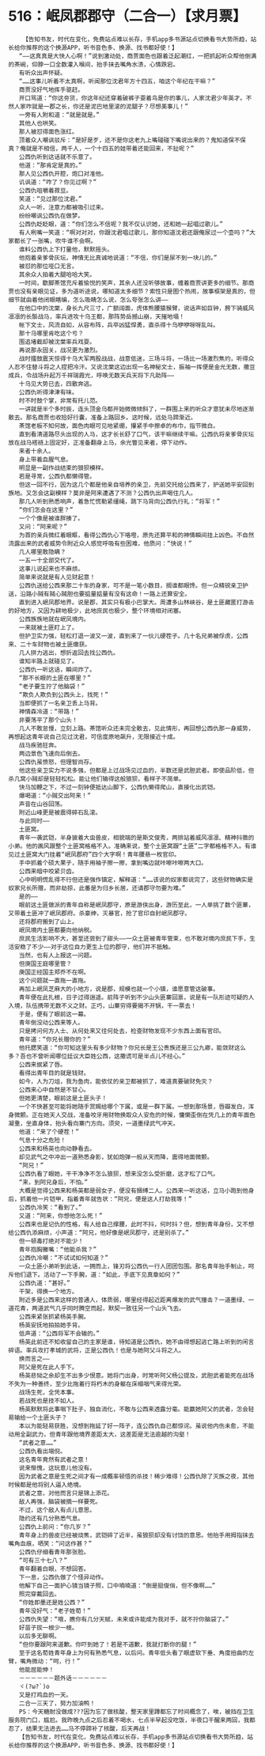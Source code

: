 # 516：岷凤郡郡守（二合一）【求月票】
        【告知书友，时代在变化，免费站点难以长存，手机app多书源站点切换看书大势所趋，站长给你推荐的这个换源APP，听书音色多、换源、找书都好使！】
       “——这真真是大快人心啊！”说到激动处，商贾面色也跟着泛起潮红，一把抓起听众帮他倒满的茶碗，仰脖一口全数灌入喉间，抬手抹去嘴角水渍，心情跌宕。
       有听众出声怀疑。
       “……这事儿听着不太真啊，听闻那位沈君年方十四五，咱这个年纪在干嘛？”
       商贾没好气地挥手驱赶。
       开口骂道：“你这夯货，你这年纪还穿着破裤子耍着鸟是你的事儿，人家沈君少年英才。不然人家咋就是一郡之长，你还是泥巴地里滚的泥腿子？尽想美事儿！”
       一旁有人附和道：“就是就是。”
       其他人也哄笑。
       那人被怼得面色涨红。
       顶着众人嘲讽驳斥：“是好是歹，还不是你这老九上嘴碰碰下嘴说出来的？鬼知道保不保真？俺就是不相信，两千人，一个十四五的娃带着还能回来，不扯呢？”
       公西仇听到这话就不乐意了。
       他道：“那肯定是真的。”
       那人见公西仇开腔，炮口对准他。
       讥讽道：“咋了？你见过啊？”
       公西仇咀嚼着菽豆。
       笑道：“见过那位沈君。”
       众人一听，注意力都被吸引过来。
       纷纷嘲讽公西仇在做梦。
       公西仇眨眨眼，道：“你们怎么不信呢？我不仅认识她，还和她一起唱过歌儿。”
       有人咧嘴一笑道：“啊对对对，你跟沈君唱过歌儿，那你知道沈君还跟俺尿过一个壶吗？”大家都长了一张嘴，吹牛谁不会啊。
       谁料公西仇上下打量他，默默摇头。
       他抱着亲爹骨灰坛，神情无比真诚地说道：“不信，你们是尿不到一块儿的。”
       被怼的那位哑口无言。
       其余众人拍着大腿哈哈大笑。
       一时间，歇脚茶馆充斥着愉悦的笑声，其余人还没听够故事，缠着商贾讲更多的细节。那商贾也没有亲眼见证，多为道听途说，哪知道太多细节？索性只是图个热闹，故事框架是真的，但细节就由着他闭眼瞎编，怎么吸睛怎么说，怎么夸张怎么讲——
       在他口中的沈棠，身长九尺三寸，广额阔面，虎体熊腰猿猴臂，说话声如巨钟，胯下骑威风凛凛的长鬃战马，率兵进攻十乌王都，那阵势岳撼山崩，天摧地塌！
       帐下文士，风流自如，从容布阵，兵卒凶猛悍勇，直杀得十乌咿咿呀呀乱叫。
       那十乌哪里肯吃这个亏？
       围追堵截却被沈棠率兵戏耍。
       再说那永固关，战况更为激烈。
       战时擂鼓震天惊得十乌大军两股战战，战意低迷，三场斗将，一场比一场激烈焦灼，听得众人忍不住替斗将之人捏把冷汗。又说沈棠这边出现一名神秘文士，振袖一挥便是金光无数，撒豆成兵，令战场升起万千祥瑞霞光，呼唤无数天兵天将下凡助阵——
       十乌见大势已去，四散奔逃。
       公西仇听得津津有味。
       时不时鼓个掌，非常有托儿范。
       一讲就是半个多时辰，连头顶金乌都开始微微倾斜了，一群围上来的听众才意犹未尽地逐渐散去。那名商贾也收拾好行囊，准备上路回乡。这时候，远处马蹄渐近。
       茶馆老板不知何故，面色肉眼可见地紧绷，攥紧手中擦卓的布巾，指节微白。
       直到看清道路尽头出现的人马，这才长长舒了口气，该干嘛继续干嘛。公西仇将亲爹骨灰坛放在战马褡裢上固定好，正准备翻身上马，余光瞥见来者，停下动作。
       来者十余人。
       身上带着血腥气息。
       明显是一副作战结束的狼狈模样。
       若是寻常，公西仇都懒得管。
       但这一回不行，因为这几个都是他亲自培养的亲卫，先前交托给公西来了，护送她平安回到族地。又怎会这副模样？莫非是阿来遭遇了不测？公西仇出声喝住几人。
       那几人听到熟悉响声，着急忙慌勒紧缰绳，跳下马背向公西仇行礼：“将军！”
       “你们怎会在这里？”
       一个个像是被谁胖揍了。
       又问：“阿来呢？”
       为首的亲兵微红着眼眶，看得公西仇心下咯噔，原先还算平和的神情瞬间挂上凶色。不自然流露出来的武者威势令附近众人感觉呼吸有些困难，他质问：“快说！”
       几人哪里敢隐瞒？
       一五一十全部交代了。
       这事儿说起来也不麻烦。
       简单来说就是有人见财起意！
       公西仇送给公西来那二十车的身家，可不是一笔小数目，搁谁都眼馋。但一众精锐亲卫护送，沿路小贼有贼心贼胆也要掂量掂量有没有这命！一路上还算安全。
       直到进入岷凤郡地界。说是郡，其实只有极小巴掌大。周遭多山林峡谷，是土匪藏匿打游击的好地方，又因为耕地极少，此地庶民也极少，整个环境相对闭塞。
       公西族族地就在岷凤境内。
       一来就被土匪盯上了。
       但护卫实力强，轻松打退一波又一波，直到来了一伙儿硬茬子。几十名兄弟被俘虏，公西来、二十车财物也被土匪缴获。
       几人拼力逃出，想折返回去找公西仇。
       谁知半路上就碰见了。
       公西仇一听这话，瞬间炸了。
       “那不长眼的土匪在哪里？”
       “老子要生拧了他脑袋！”
       “欺负人欺负到公西头上，找死！”
       当即便抓了一名亲卫丢上马背。
       神情森冷道：“带路！”
       非要荡平了那个山头！
       几人不敢怠慢，立刻上路。茶馆听众还未完全散去，见此情形，再回想公西仇那一身威势，再想起这青年说自己见过沈君，可信度原地飙升，无限接近十成。
       战马疾驰狂奔。
       两边景色飞速向后倒去。
       公西仇虽愤怒，但理智尚存。
       他这些亲卫实力不说多强，但都是上过战场见过血的，半数还是武胆武者。即使品阶低，但杀几窝小贼却是轻轻松松。能让他们输得这般狼狈，看样子不简单。
       快马加鞭之下，不过一刻钟便抵达山脚下，公西仇懒得爬山，直接化出武铠。
       爆喝道：“小贼交出阿来！”
       声音在山谷回荡。
       附近山峰更是被震得碎石乱滚。
       与此同时——
       土匪窝。
       青年一袭武铠，半身披着大虫兽皮，相貌端的是斯文俊秀，两排站着威风凛凛、精神抖擞的小弟。他的画风跟整个土匪窝格格不入。准确来说，整个土匪窝跟“土匪”二字都格格不入。有谁见过土匪窝大门挂着“岷凤郡府”四个大字啊！青年腰悬一枚官印。
       手中抓着个硕大果子，随手用袖子擦一擦，拿到嘴边就咔嚓咔嚓两大口。
       公西来暗中咬紧贝齿。
       心中明明慌乱得不行但还是强作镇定，解释道：“……该说的奴家都说完了，这些财物确实是奴家兄长所赠，而非劫掠，此番是为归乡长居，还请郡守勿要为难。”
       是的——
       眼前这土匪做派的青年自称是岷凤郡守，原是游侠出身，游历至此，一人单挑了数个匪寨，又带着土匪冲了岷凤郡府。杀豪绅，灭暴官，抢了官印自封岷凤郡守。
       还将郡府搬到了山上。
       岷凤境内土匪都要向他纳税。
       庶民生活影响不大，甚至还尝到了甜头——一众土匪被青年管束，也不敢对境内庶民下手，生活安稳了不少——对于这位自力更生上位的郡守，他们并不抵触。
       当然，也有人上报这一问题。
       但庚国王庭哪里管？
       庚国正经国主郑乔不在啊。
       这个问题就一直拖一直拖。
       再加上岷凤芝麻大的小地方，说是郡，规模也就一个小镇，谁愿意管这破事。
       青年便在此扎根，日子过得逍遥。前阵子听到不少山头匪寨回禀，说是有一队形迹可疑的人入境，队伍携带无数不义之财。正巧，山寨穷得要揭不开锅，干一票去！
       于是，便有了眼前这一幕。
       青年倒没动公西来等人。
       只是拷问何方人士、从何处来又往何处去，检查财物发现不少东西上面有官印。
       青年道：“你兄长赠你的？”
       他托腮笑道：“你可知这里头有多少财物？你兄长是王公贵族还是三公九卿，能敛财这么多？吾也不曾听闻哪位廷议大臣姓公西，这撒谎可是半点儿不经心。”
       公西来抿紧了唇。
       看得出青年目的就是钱财。
       如今，人为刀俎，我为鱼肉，能依仗的亲卫都被抓了，难道真要破财免灾？
       公西来心中自然是不甘心。
       但她更清楚，眼前这是土匪头子！
       一个不快甚至可能将她随手赏赐给哪个下属，或是一群下属。一想到那场景，唇瓣发白，浑身微颤。正在她天人交战，准备咬牙用财物换取众人安危的时候，慵懒歪倒在凭几上的青年面色凝重，坐直身体，抬头看向寨门方向。须臾，一道墨绿武气冲天。
       他道：“来了个硬茬！”
       气息十分之危险！
       公西来和杨英也向动静看去。
       却见武气之中冲出一道熟悉身影，犹如炮弹一般从天而降，震得地面微颤。
       “阿兄！”
       公西仇看了眼她，干干净净不怎么狼狈，想来没怎么受折磨，这才松了口气。
       “来，到阿兄身后，不怕。”
       大概是觉得公西来和杨英都是弱女子，便没有捆缚二人。公西来一听这话，立马小跑到他身后，抓着他一片铠甲，指着青年就告状：“阿兄，便是这人打劫我等！”
       公西仇冷笑：“看到了。”
       又道：“阿来，你想他怎么死！”
       公西来也是记仇的性格，有人给自己撑腰，此时不抖，何时抖？但，想到青年身份，又不想给公西仇添麻烦，小声道：“阿兄，他好像是岷凤郡守，还是别杀了。”
       但一顿毒打绝对不能少！
       青年抱胸撇嘴：“他能杀我？”
       公西仇冷嘲：“不试试如何知道？”
       一众土匪小弟听到此话，一拥而上，锋刃将公西仇一行人团团包围。那名青年抬手制止，呵斥他们退下。活动了一下手腕，道：“如此，手底下见真章如何？”
       公西仇道：“甚好。”
       干架，得换一个地方。
       附近多是公西来这样的普通人，体质弱，哪里经得起近距离爆发的武气撞击？一道墨绿、一道花青，两道武气几乎同时腾空而起，默契一致往另一个山头飞去。
       公西来紧张抓紧杨英手腕。
       杨英安抚地拍拍她手背。
       低声道：“公西将军不会输的。”
       杨英此前还不知收留自己的主家是谁，待知道是公西仇，她不由得想起逃亡路上听到的闲言碎语。率兵攻打孝城的武将，正是公西仇！也是与她阿父斗将之人。
       换而言之——
       阿父是死在此人手下。
       杨英悲恸之余却生不出多少恨意。她将门出身，时常听阿父杨公提及，武胆武者能死在战场不失为一种善终，至少比拖着行将朽木的身躯在床榻咽气来得光荣。
       战场生死，全凭本事。
       若战死也是技不如人。
       杨英默默将此事咽下肚子，独自消化，不敢与公西来透露分毫。能赢她阿父的武者，怎会轻易输给一个土匪头子？
       本以为能轻易获胜，没想到拖延了好一阵子，连公西仇自己都惊诧。虽说他内伤未愈，不能动用全副武力，但青年跟他境界差距太大，这差距是无法逾越的沟壑！
       “武者之意……”
       公西仇看出端倪。
       这名青年竟然有武者之意！
       说来惭愧，这玩意儿他没有。
       因为武者之意是生死之间才有一成概率顿悟的杀技！稀少难得！公西仇除了灭族之夜，其他时候都是他将别人逼入绝境。
       武者之意，对他而言只是锦上添花。
       敌人再强，脑袋被摘一样要死。
       不过，这个敌人有点儿意思。
       隐约还有几分熟悉气息。
       公西仇上前问：“你几岁？”
       青年身上的兽皮已经被烧焦，武铠碎了近半，虽狼狈却没有讨饶的意思。他抬手用拇指抹去嘴角血痕，哂笑：“问这作甚？”
       公西仇仔细看青年那张脸。
       “可有三十七八？”
       青年翻着白眼，不想回答。
       下一息，公西仇做了个怪异动作。
       他解下自己一面护心镜当镜子照，口中喃喃道：“倒是挺俊俏，但不像啊……”
       照完穿戴回去。
       “你姓即墨还是姓公西？”
       青年没好气：“老子姓荀！”
       公西仇失望：“哦，瞧你有几分天赋，未来或许能成为我对手，就不拧你脑袋了。”
       好苗子拔一根少一根。
       以后多无聊啊。
       “但你要跟阿来道歉。你吓到她了！若是不道歉，我就打断你的腿！”
       至于这名荀姓青年身上为何有熟悉气息，以后问。青年低头看了眼虚软下垂、角度扭曲的左臂，嘴角微动：“呵，行！”
       他能屈能伸！
       －－－－－－题外话－－－－－－
       ヾ(?ω?`)o
       又是打鸡血的一天。
       二合一三天了，努力加油鸭！
       PS：今天糖耐没做成???因为忘了做核酸，整天家里蹲都忘了时间概念了，唉，被挡在卫生服务院门口，尴尬。我昨晚九点之后忍着不喝水，七点半早起没吃饭，半夜口干醒来两回，我都忍了，结果无法进去……马不停蹄补了核酸，后天再战！
       【告知书友，时代在变化，免费站点难以长存，手机app多书源站点切换看书大势所趋，站长给你推荐的这个换源APP，听书音色多、换源、找书都好使！】